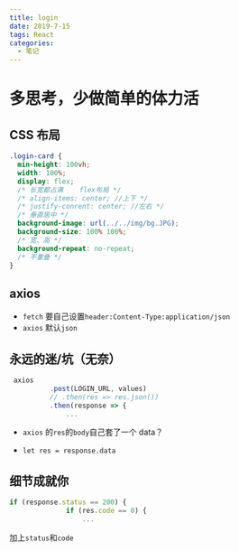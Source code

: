 ```yaml
---
title: login
date: 2019-7-15
tags: React
categories:
  - 笔记
---
```


# 多思考，少做简单的体力活

## CSS 布局

```css
.login-card {
  min-height: 100vh;
  width: 100%;
  display: flex;
  /* 长宽都占满    flex布局 */
  /* align-items: center; //上下 */
  /* justify-conrent: center; //左右 */
  /* 垂直居中 */
  background-image: url(../../img/bg.JPG);
  background-size: 100% 100%;
  /* 宽、高 */
  background-repeat: no-repeat;
  /* 不重叠 */
}
```

## axios

- `fetch` 要自己设置`header:Content-Type:application/json`
- `axios` 默认`json`

## 永远的迷/坑（无奈）

```js
 axios
          .post(LOGIN_URL, values)
          // .then(res => res.json())
          .then(response => {
              ...
```

- `axios` 的`res`的`body`自己套了一个 data？

* `let res = response.data`

## 细节成就你

```js
if (response.status == 200) {
              if (res.code == 0) {
                  ...
```

加上`status`和`code`
